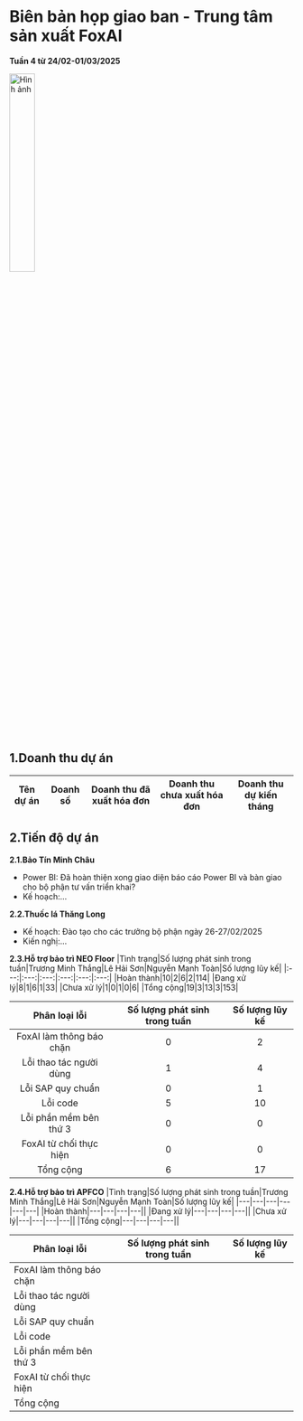 # Biên bản họp giao ban - Trung tâm sản xuất FoxAI
**Tuần 4 từ 24/02-01/03/2025**

<img src="https://fox.ai.vn/wp-content/uploads/2024/07/Logo_Original-1.png" alt="Hình ảnh" width="30%" />

## 1.Doanh thu dự án

|Tên dự án|Doanh số|Doanh thu đã xuất hóa đơn|Doanh thu chưa xuất hóa đơn|Doanh thu dự kiến tháng|
|---|---|---|---|---|

## 2.Tiến độ dự án
**2.1.Bảo Tín Minh Châu**
- Power BI: Đã hoàn thiện xong giao diện báo cáo Power BI và bàn giao cho bộ phận tư vấn triển khai?
- Kế hoạch:...

**2.2.Thuốc lá Thăng Long**
- Kế hoạch: Đào tạo cho các trưởng bộ phận ngày 26-27/02/2025
- Kiến nghị:...

**2.3.Hỗ trợ bảo trì NEO Floor**
|Tình trạng|Số lượng phát sinh trong tuần|Trương Minh Thắng|Lê Hải Sơn|Nguyễn Mạnh Toàn|Số lượng lũy kế|
|:---:|:---:|:---:|:---:|:---:|:---:|
|Hoàn thành|10|2|6|2|114|
|Đang xử lý|8|1|6|1|33|
|Chưa xử lý|1|0|1|0|6|
|Tổng cộng|19|3|13|3|153|

|Phân loại lỗi|Số lượng phát sinh trong tuần|Số lượng lũy kế|
|:---:|:---:|:---:|
|FoxAI làm thông báo chặn|0|2|
|Lỗi thao tác người dùng|1|4|
|Lỗi SAP quy chuẩn|0|1|
|Lỗi code|5|10|
|Lỗi phần mềm bên thứ 3|0|0|
|FoxAI từ chối thực hiện|0|0|
|Tổng cộng|6|17|

**2.4.Hỗ trợ bảo trì APFCO**
|Tình trạng|Số lượng phát sinh trong tuần|Trương Minh Thắng|Lê Hải Sơn|Nguyễn Mạnh Toàn|Số lượng lũy kế|
|---|---|---|---|---|---|
|Hoàn thành|---|---|---|---||
|Đang xử lý|---|---|---|---||
|Chưa xử lý|---|---|---|---||
|Tổng cộng|---|---|---|---||

|Phân loại lỗi|Số lượng phát sinh trong tuần|Số lượng lũy kế|
|---|---|---|
|FoxAI làm thông báo chặn|||
|Lỗi thao tác người dùng|||
|Lỗi SAP quy chuẩn|||
|Lỗi code|||
|Lỗi phần mềm bên thứ 3|||
|FoxAI từ chối thực hiện|||
|Tổng cộng|||
